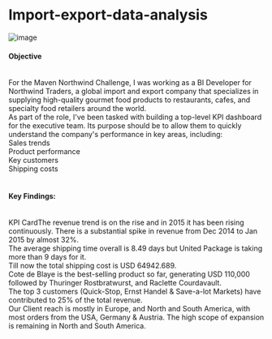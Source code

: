 # Import-export-data-analysis
![image](https://github.com/user-attachments/assets/dcb2bfa7-5c8b-44ab-98b7-46359f99149d)
 <br>
<h4>Objective </h4><br>
For the Maven Northwind Challenge, I was working as a BI Developer for Northwind Traders, a global import and export company that specializes in supplying high-quality gourmet food products to restaurants, cafes, and specialty food retailers around the world. <br>
As part of the role, I've been tasked with building a top-level KPI dashboard for the executive team. Its purpose should be to allow them to quickly understand the company's performance in key areas, including:
<br>
Sales trends <br>
Product performance <br>
Key customers <br>
Shipping costs <br>
 <br>
<h4>Key Findings:</h4>
 <br>
KPI CardThe revenue trend is on the rise and in 2015 it has been rising continuously. There is a substantial spike in revenue from Dec 2014 to Jan 2015 by almost 32%.  <br>
The average shipping time overall is 8.49 days but United Package is taking more than 9 days for it. <br>
Till now the total shipping cost is USD 64942.689. <br>
Cote de Blaye is the best-selling product so far, generating USD 110,000 followed by Thuringer Rostbratwurst, and Raclette Courdavault. <br>
The top 3 customers (Quick-Stop, Ernst Handel & Save-a-lot Markets) have contributed to 25% of the total revenue. <br>
Our Client reach is mostly in Europe, and North and South America, with most orders from the USA, Germany & Austria. The high scope of expansion is remaining in North and South America. <br>
